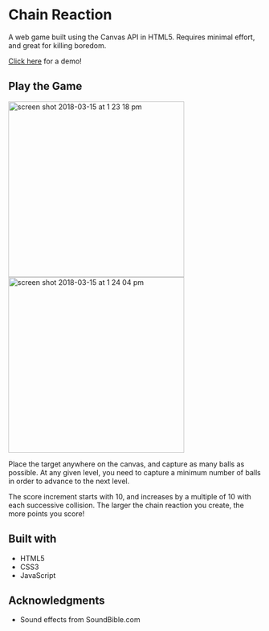 # Chain Reaction

<p>A web game built using the Canvas API in HTML5. Requires minimal effort, and great for killing boredom.</p>

[Click here](https://aletheatoh.github.io/chain-reaction/) for a demo!

## Play the Game

<span><img width="350" alt="screen shot 2018-03-15 at 1 23 18 pm" src="https://user-images.githubusercontent.com/22549537/37445688-48b6019e-2854-11e8-8fcf-72e021b2c6a6.png"></span>
<span><img width="350" alt="screen shot 2018-03-15 at 1 24 04 pm" src="https://user-images.githubusercontent.com/22549537/37445721-7809352e-2854-11e8-97c9-c8463af80c2d.png"></span>

Place the target anywhere on the canvas, and capture as many balls as possible. At any given level, you need to capture a minimum number of balls in order to advance to the next level.

The score increment starts with 10, and increases by a multiple of 10 with each successive collision. The larger the chain reaction you create, the more points you score!

## Built with
- HTML5
- CSS3
- JavaScript

## Acknowledgments
- Sound effects from SoundBible.com

